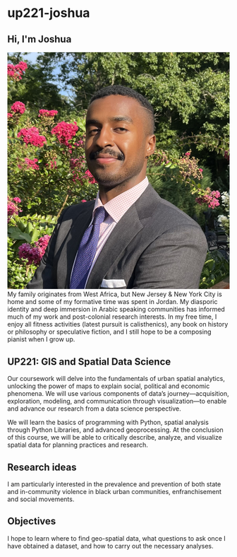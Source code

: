 # up221-joshua
## Hi, I'm Joshua 
![My profile](https://github.com/joshuaclaxton/up221-joshua/blob/main/IMG_0737.jpg)
My family originates from West Africa, but New Jersey & New York City is home and some of my formative time was spent in Jordan. My diasporic identity and deep immersion in Arabic speaking communities has informed much of my work and post-colonial research interests. In my free time, I enjoy all fitness activities (latest pursuit is calisthenics), any book on history or philosophy or speculative fiction, and I still hope to be a composing pianist when I grow up.

## UP221: GIS and Spatial Data Science
Our coursework will delve into the fundamentals of urban spatial analytics, unlocking the power of maps to explain social, political and economic phenomena. We will use various components of data’s journey—acquisition, exploration, modeling, and communication through visualization—to enable and advance our research from a data science perspective.

We will learn the basics of programming with Python, spatial analysis through Python Libraries, and advanced geoprocessing. At the conclusion of this course, we will be able to critically describe, analyze, and visualize spatial data for planning practices and research.

## Research ideas
I am particularly interested in the prevalence and prevention of both state and in-community violence in black urban communities, enfranchisement and social movements.


## Objectives 
I hope to learn where to find geo-spatial data, what questions to ask once I have obtained a dataset, and how to carry out the necessary analyses. 
